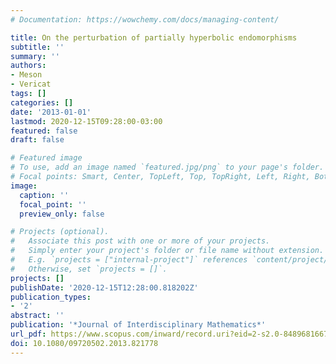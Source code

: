 ```yaml
---
# Documentation: https://wowchemy.com/docs/managing-content/

title: On the perturbation of partially hyperbolic endomorphisms
subtitle: ''
summary: ''
authors:
- Meson
- Vericat
tags: []
categories: []
date: '2013-01-01'
lastmod: 2020-12-15T09:28:00-03:00
featured: false
draft: false

# Featured image
# To use, add an image named `featured.jpg/png` to your page's folder.
# Focal points: Smart, Center, TopLeft, Top, TopRight, Left, Right, BottomLeft, Bottom, BottomRight.
image:
  caption: ''
  focal_point: ''
  preview_only: false

# Projects (optional).
#   Associate this post with one or more of your projects.
#   Simply enter your project's folder or file name without extension.
#   E.g. `projects = ["internal-project"]` references `content/project/deep-learning/index.md`.
#   Otherwise, set `projects = []`.
projects: []
publishDate: '2020-12-15T12:28:00.818202Z'
publication_types:
- '2'
abstract: ''
publication: '*Journal of Interdisciplinary Mathematics*'
url_pdf: https://www.scopus.com/inward/record.uri?eid=2-s2.0-84896816679&doi=10.1080%2f09720502.2013.821778&partnerID=40&md5=3c47bb88d381247298c1ad5803bc7ba2
doi: 10.1080/09720502.2013.821778
---
```


